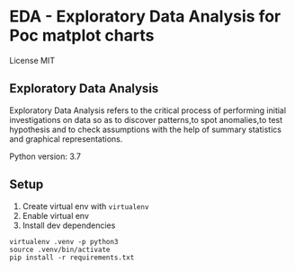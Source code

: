 # EDA - Exploratory Data Analysis for Poc matplot charts


License MIT


## Exploratory Data Analysis

Exploratory Data Analysis refers to the critical process of performing initial investigations on data so as to discover patterns,to spot anomalies,to test hypothesis and to check assumptions with the help of summary statistics and graphical representations.

Python version: 3.7

## Setup

1. Create virtual env with `virtualenv`
2. Enable virtual env
3. Install dev dependencies

```console
virtualenv .venv -p python3
source .venv/bin/activate
pip install -r requirements.txt
```
